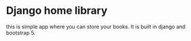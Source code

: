 # Django home library

this is simple app where you can store your books.
It is built in django and bootstrap 5.